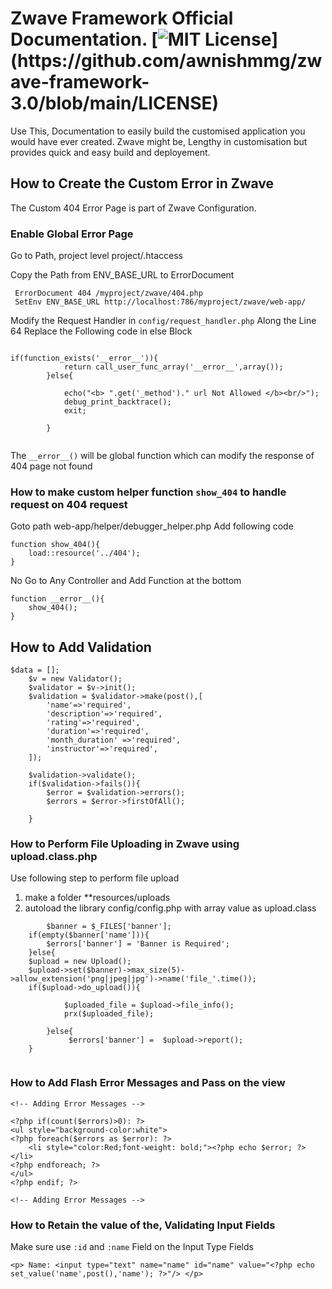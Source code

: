 
# Zwave Framework Official Documentation. [![MIT License](https://img.shields.io/apm/l/atomic-design-ui.svg?)](https://github.com/awnishmmg/zwave-framework-3.0/blob/main/LICENSE)
Use This, Documentation to easily build the customised application you would have ever created.
Zwave might be, Lengthy in customisation but provides
quick and easy build and deployement.

## How to Create the Custom Error in Zwave

The Custom 404 Error Page is part of Zwave Configuration.
### Enable Global Error Page
Go to Path, project level project/.htaccess

Copy the Path from ENV_BASE_URL to ErrorDocument
```
 ErrorDocument 404 /myproject/zwave/404.php
 SetEnv ENV_BASE_URL http://localhost:786/myproject/zwave/web-app/
```
Modify the Request Handler in ``` config/request_handler.php ```
Along the Line 64 Replace the Following code in else Block

```

if(function_exists('__error__')){
			return call_user_func_array('__error__',array());
		}else{

			echo("<b> ".get('_method')." url Not Allowed </b><br/>");
			debug_print_backtrace();
			exit;

		}


```
The ``` __error__() ``` will be global function which can modify the response of 404 page not found

### How to make custom helper function ``` show_404 ``` to handle request on 404 request
Goto path web-app/helper/debugger_helper.php Add following code

```
function show_404(){
	load::resource('../404');
}

```
No Go to Any Controller and Add Function at the bottom

```
function __error__(){
	show_404();
}
```
## How to Add Validation 
```
$data = [];
	$v = new Validator();
	$validator = $v->init();
	$validation = $validator->make(post(),[
		'name'=>'required',
		'description'=>'required',
		'rating'=>'required',
		'duration'=>'required',
		'month_duration' =>'required',
		'instructor'=>'required',
	]);

	$validation->validate();
	if($validation->fails()){
		$error = $validation->errors();
		$errors = $error->firstOfAll();

	}

```
### How to Perform File Uploading in Zwave using upload.class.php 
Use following step to perform file upload
1. make a folder **resources/uploads
2. autoload the library config/config.php with array value as upload.class
```
		$banner = $_FILES['banner'];
	if(empty($banner['name'])){
		$errors['banner'] = 'Banner is Required';
	}else{
	$upload = new Upload();
	$upload->set($banner)->max_size(5)->allow_extension('png|jpeg|jpg')->name('file_'.time());
	if($upload->do_upload()){

			$uploaded_file = $upload->file_info();
			prx($uploaded_file);

		}else{
			 $errors['banner'] =  $upload->report();
	}


```
### How to Add Flash Error Messages and Pass on the view 
```
<!-- Adding Error Messages -->

<?php if(count($errors)>0): ?>
<ul style="background-color:white">
<?php foreach($errors as $error): ?>
	<li style="color:Red;font-weight: bold;"><?php echo $error; ?></li>
<?php endforeach; ?>
</ul>
<?php endif; ?>

<!-- Adding Error Messages -->
```
### How to Retain the value of the, Validating Input Fields
Make sure use ``` :id ``` and ``` :name ``` Field on the Input Type Fields 
```
<p> Name: <input type="text" name="name" id="name" value="<?php echo set_value('name',post(),'name'); ?>"/> </p>

```
